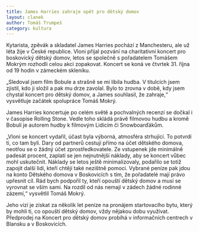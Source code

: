 ```yaml
---
title: James Harries zahraje opět pro dětský domov
layout: clanek
author: Tomáš Trumpeš
category: kultura
---
```


Kytarista, zpěvák a skladatel James Harries pochází z Manchesteru, ale už léta žije v České republice. Vloni přijal pozvání na charitativní koncert pro boskovický dětský domov, letos se společně s pořadatelem Tomášem Mokrým rozhodli celou akci zopakovat. Koncert se koná ve čtvrtek 31. října od 19 hodin v zámeckém skleníku. 

„Sledoval jsem film Bobule a strašně se mi líbila hudba. V titulcích jsem zjistil, kdo ji složil a pak mu drze zavolal. Bylo to zrovna v době, kdy jsem chystal koncert pro dětský domov, a James souhlasil, že zahraje,“ vysvětluje začátek spolupráce Tomáš Mokrý. 

James Harries koncertuje po celém světě a pochvalných recenzí se dočkal i v časopise Rolling Stone. Vedle toho skládá právě filmovou hudbu a kromě Bobulí je autorem hudby k filmovým Lidicím či Snowboarďákům. 

„Vloni se koncert vydařil, účast byla výborná, atmosféra strhující. To potvrdí ti, co tam byli. Dary od partnerů cestují přímo na účet dětského domova, neotřou se o žádný účet zprostředkovatele. Ze vstupenek jde minimálně padesát procent, zaplatí se jen nejnutnější náklady, aby se koncert vůbec mohl uskutečnit. Náklady se letos ještě minimalizovaly, podařilo se totiž zapojit další lidi, kteří chtějí také nezištně pomoci. Vybrané peníze pak jdou na konto Dětského domova v Boskovicích s tím, že pořadatelé mají právo upřesnit cíl. Rád bych podpořil ty, kteří opouští dětský domov a musí se vyrovnat se vším sami. Na rozdíl od nás nemají v zádech žádné rodinné zázemí,“ vysvětlil Tomáš Mokrý. 

Jeho vizí je získat za několik let peníze na pronájem startovacího bytu, který by mohli ti, co opouští dětský domov, vždy nějakou dobu využívat. Předprodej na Koncert pro dětský domov probíhá v informačních centrech v Blansku a v Boskovicích.